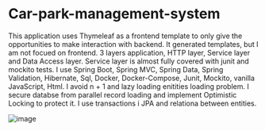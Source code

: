 # Car-park-management-system

This application uses Thymeleaf as a frontend template to only give the opportunities to make interaction with backend.
It generated templates, but I am not focued on frontend.
3 layers application, HTTP layer, Service layer and Data Access layer.
Service layer is almost fully covered with junit and mockito tests.
I use Spring Boot, Spring MVC, Spring Data, Spring Validation, Hibernate, Sql, Docker, Docker-Compose, Junit, Mockito, vanilla JavaScript, Html.
I avoid n + 1 and lazy loading enitities loading problem.
I secure databse from parallel record loading and implement Optimistic Locking to protect it.
I use transactions i JPA and relationa between entities.

![image](https://github.com/fallenowsky/Car-park-management-system/assets/106607529/6e6e0005-36c5-4fdf-be93-950399ddbe99)

